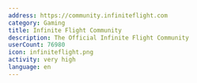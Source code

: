```yaml
---
address: https://community.infiniteflight.com
category: Gaming
title: Infinite Flight Community
description: The Official Infinite Flight Community
userCount: 76980
icon: infiniteflight.png
activity: very high
language: en
---
```

